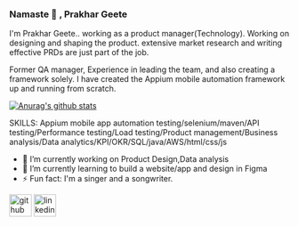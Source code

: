 ### Namaste :pray: , Prakhar Geete



I'm Prakhar Geete.. working as a product manager(Technology). Working on designing and shaping the product. extensive market research and writing effective PRDs are just part of the job. 

Former QA manager, Experience in leading the team, and also creating a framework solely. I have created the Appium mobile automation framework up and running from scratch. 


[![Anurag's github stats](https://github-readme-stats.vercel.app/api?username=Prakhar-geet)](https://github.com/anuraghazra/github-readme-stats)

SKILLS: Appium mobile app automation testing/selenium/maven/API testing/Performance testing/Load testing/Product management/Business analysis/Data analytics/KPI/OKR/SQL/java/AWS/html/css/js

- 🔭 I’m currently working on Product Design,Data analysis 
- 🌱 I’m currently learning to build a website/app and design in Figma
- ⚡ Fun fact: I'm a singer and a songwriter.  

[<img src='https://cdn.jsdelivr.net/npm/simple-icons@3.0.1/icons/github.svg' alt='github' height='40'>](https://github.com/Prakhar-geet)  [<img src='https://cdn.jsdelivr.net/npm/simple-icons@3.0.1/icons/linkedin.svg' alt='linkedin' height='40'>](https://www.linkedin.com/in/prakhar-geete-0a79b8a0/)  

